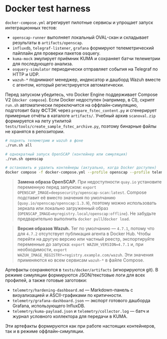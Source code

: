 # Docker test harness

`docker-compose.yml` агрегирует пилотные сервисы и упрощает запуск интеграционных тестов:

- `openscap-runner` выполняет локальный OVAL-скан и складывает результаты в `artifacts/openscap`.
- `influxdb`, `telegraf-listener`, `grafana` формируют телеметрический пайплайн для проверки пакетов osquery.
- `kuma-mock` эмулирует приёмник KUMA и сохраняет батчи телеметрии для последующего анализа.
- `osquery-simulator` периодически отправляет события на Telegraf по HTTP и UDP.
- `wazuh-*` поднимают менеджер, индексатор и дашборд Wazuh вместе с агентом, который регистрируется автоматически.

Перед запуском убедитесь, что Docker Engine поддерживает Compose V2 (`docker compose`). Если Docker недоступен (например, в CI),
скрипт `run.sh` автоматически переключится на оффлайн-симуляцию, подготовит базу ФСТЭК через `prepare_fstec_content.py` и сгенерирует примерные отчёты в каталоге `artifacts/`. Учебный архив `scanoval.zip` формируется на лету утилитой `tests/tools/create_sample_fstec_archive.py`, поэтому бинарные файлы не хранятся в репозитории.

```bash
# поднять телеметрию и wazuh в фоне
./run.sh all

# однократный запуск OpenSCAP (контейнер или симуляция)
./run.sh openscap

# остановить и удалить контейнеры (актуально, когда Docker доступен)
docker compose -f docker-compose.yml --profile openscap --profile telemetry --profile wazuh down
```

> **Замена образа OpenSCAP.** При недоступности `quay.io` установите переменную перед запуском: `export OPENSCAP_IMAGE=deepsecurity/openscap-scan:latest`. Compose подставит её вместо значения по умолчанию (`quay.io/openscap/openscap:1.3.9`), поэтому можно использовать зеркала или локально загруженный образ (`OPENSCAP_IMAGE=myregistry.local/openscap:offline`). Не забудьте предварительно выполнить `docker pull`/`docker load`.

> **Версия образов Wazuh.** Тег по умолчанию — `4.7.1`, потому что для `4.7.2` отсутствует публикация агента в Docker Hub. Чтобы перейти на другую версию или частный реестр, экспортируйте переменные до запуска: `export WAZUH_VERSION=4.7.1` и, при необходимости, `export WAZUH_IMAGE_REGISTRY=registry.example.com/wazuh`. Эти значения применяются ко всем сервисам `wazuh-*` в файле Compose.

Артефакты сохраняются в `tests/docker/artifacts` (игнорируются git). В режиме симуляции формируются JSON/текстовые логи для всех профилей, а также готовые заготовки:

- `telemetry/hardening-dashboard.md` — Markdown-панель с визуализацией и ASCII-графиками по критичности.
- `telemetry/grafana-dashboard.json` — экспорт готового дашборда Grafana, использующего InfluxDB.
- `telemetry/kuma-payload.json` и `telemetry/collector.log` — батч и журнал условного коллектора для передачи в KUMA.

Эти артефакты формируются как при работе настоящих контейнеров, так и в режиме оффлайн-симуляции.
